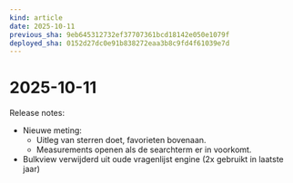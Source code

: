 ```yaml
---
kind: article
date: 2025-10-11
previous_sha: 9eb645312732ef37707361bcd18142e050e1079f
deployed_sha: 0152d27dc0e91b838272eaa3b8c9fd4f61039e7d
---
```


# 2025-10-11

Release notes:

* Nieuwe meting:
  * Uitleg van sterren doet, favorieten bovenaan.
  * Measurements openen als de searchterm er in voorkomt.
* Bulkview verwijderd uit oude vragenlijst engine (2x gebruikt in laatste jaar)
